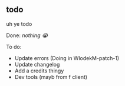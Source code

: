 todo 
---

uh ye todo

Done:
*nothing 😭*

To do:
- Update errors (Doing in WlodekM-patch-1)
- Update changelog
- Add a credits thingy
- Dev tools (mayb from f client)
